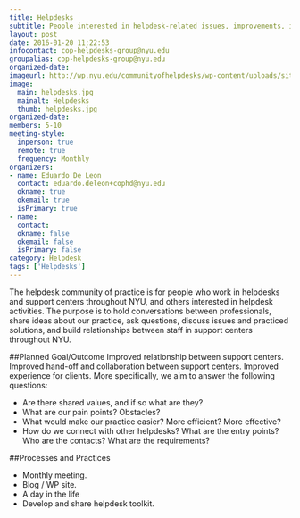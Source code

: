 ```yaml
---
title: Helpdesks
subtitle: People interested in helpdesk-related issues, improvements, ideas, collaboration.
layout: post
date: 2016-01-20 11:22:53
infocontact: cop-helpdesks-group@nyu.edu
groupalias: cop-helpdesks-group@nyu.edu
organized-date: 
imageurl: http://wp.nyu.edu/communityofhelpdesks/wp-content/uploads/sites/3357/2016/01/Help-Desk.jpg
image:
  main: helpdesks.jpg
  mainalt: Helpdesks
  thumb: helpdesks.jpg
organized-date: 
members: 5-10
meeting-style:
  inperson: true
  remote: true
  frequency: Monthly
organizers:
- name: Eduardo De Leon
  contact: eduardo.deleon+cophd@nyu.edu
  okname: true
  okemail: true
  isPrimary: true
- name: 
  contact: 
  okname: false
  okemail: false
  isPrimary: false
category: Helpdesk
tags: ['Helpdesks']
---
```


The helpdesk community of practice is for people who work in helpdesks and support centers throughout NYU, and others interested in helpdesk activities. The purpose is to hold conversations between professionals, share ideas about our practice, ask questions, discuss issues and practiced solutions, and build relationships between staff in support centers throughout NYU.

##Planned Goal/Outcome
Improved relationship between support centers. Improved hand-off and collaboration between support centers. Improved experience for clients. More specifically, we aim to answer the following questions:
- Are there shared values, and if so what are they? 
- What are our pain points? Obstacles?
- What would make our practice easier? More efficient? More effective?
- How do we connect with other helpdesks? What are the entry points? Who are the contacts? What are the requirements?

##Processes and Practices
* Monthly meeting.
* Blog / WP site.
* A day in the life 
* Develop and share helpdesk toolkit.
